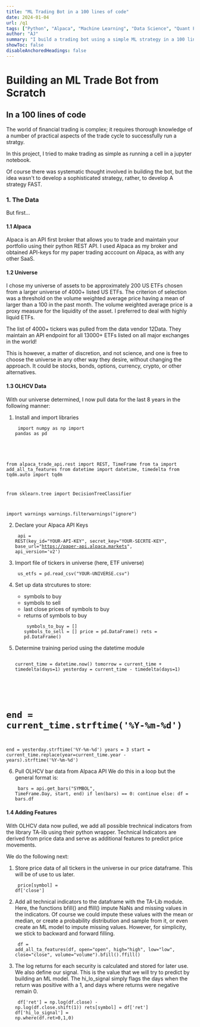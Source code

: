 ```yaml
---
title: "ML Trading Bot in a 100 lines of code" 
date: 2024-01-04
url: /q1
tags: ["Python", "Alpaca", "Machine Learning", "Data Science", "Quant Finance"]
author: "AJ"
summary: "I build a trading bot using a simple ML strategy in a 100 lines of code" 
showToc: false
disableAnchoredHeadings: false
---
```


# Building an ML Trade Bot from Scratch
## In a 100 lines of code

The world of financial trading is complex; it requires thorough knowledge of a number of practical aspects of the trade cycle to successfully run a stratgy.

In this project, I tried to make trading as simple as running a cell in a jupyter notebook.

Of course there was systematic thought involved in building the bot, but the idea wasn't to develop a sophisticated strategy, rather, to develop A strategy FAST.

### 1. The Data

But first...

#### 1.1 Alpaca

Alpaca is an API first broker that allows you to trade and maintain your portfolio using their python REST API. I used Alpaca as my broker and obtained API-keys for my paper trading acccount on Alpaca, as with any other SaaS.

#### 1.2 Universe

I chose my universe of assets to be approximately 200 US ETFs chosen from a larger universe of 4000+ listed US ETFs. The criterion of selection was a threshold on the volume weighted average price having a mean of larger than a 100 in the past month. The volume weighted average price is a proxy measure for the liquidity of the asset. I preferred to deal with highly liquid ETFs.

The list of 4000+ tickers was pulled from the data vendor 12Data. They maintain an API endpoint for all 13000+ ETFs listed on all major exchanges in the world!

This is however, a matter of discretion, and not science, and one is free to choose the universe in any other way they desire, without changing the approach. It could be stocks, bonds, options, currency, crypto, or other alternatives.

#### 1.3 OLHCV Data

With our universe determined, I now pull data for the last 8 years in the following manner:

1. Install and import libraries<pre><code>
import numpy as np
import pandas as pd

from alpaca_trade_api.rest import REST, TimeFrame
from ta import add_all_ta_features
from datetime import datetime, timedelta
from tqdm.auto import tqdm

from sklearn.tree import DecisionTreeClassifier

import warnings
warnings.filterwarnings("ignore")
</code></pre>

2. Declare your Alpaca API Keys<pre><code>
api = REST(key_id="YOUR-API-KEY", secret_key="YOUR-SECRTE-KEY", 
                    base_url="https://paper-api.alpaca.markets", api_version='v2')
</code></pre>

3. Import file of tickers in universe (here, ETF universe)<pre><code>
us_etfs = pd.read_csv("YOUR-UNIVERSE.csv")
</code></pre>

4. Set up data strcutures to store:
    - symbols to buy
    - symbols to sell
    - last close prices of symbols to buy
    - returns of symbols to buy<pre><code>
symbols_to_buy = []
symbols_to_sell = []
price = pd.DataFrame()
rets = pd.DataFrame()
</code></pre>

5. Determine training period using the datetime module<pre><code>
current_time = datetime.now()
tomorrow = current_time + timedelta(days=1)
yesterday = current_time - timedelta(days=1)

# end = current_time.strftime('%Y-%m-%d')
end = yesterday.strftime('%Y-%m-%d')
years = 3
start = current_time.replace(year=current_time.year - years).strftime('%Y-%m-%d')
</code></pre>

6. Pull OLHCV bar data from Alpaca API
We do this in a loop but the general format is:<pre><code>
bars = api.get_bars("SYMBOL", TimeFrame.Day, start, end)
    if len(bars) == 0:
        continue
    else:
        df = bars.df
</code></pre>

#### 1.4 Adding Features
With OLHCV data now pulled, we add all possible trechnical indicators from the library TA-lib using their python wrapper. Technical Indicators are derived from price data and serve as additional features to predict price movements.

We do the following next:
1. Store price data of all tickers in the universe in our price dataframe. This will be of use to us later.<pre><code>
price[symbol] = df['close']
</code></pre>

2. Add all technical indicators to the dataframe with the TA-Lib module. Here, the functions bfill() and ffill() impute NaNs and missing values in the indicators. Of course we could impute these values with the mean or median, or create a probability distribution and sample from it, or even create an ML model to impute missing values. However, for simplicity, we stick to backward and forward filling.<pre><code>
df = add_all_ta_features(df, open="open", high="high", low="low", close="close", volume="volume").bfill().ffill()
</code></pre>

3. The log returns for each security is calculated and stored for later use. We also define our signal. This is the value that we will try to predict by building an ML model. The hi_lo_signal simply flags the days when the return was positive with a 1, and days where returns were negative remain 0.<pre><code>
df['ret'] = np.log(df.close) - np.log(df.close.shift(1))
rets[symbol] = df['ret']
df['hi_lo_signal'] = np.where(df.ret>0,1,0)
</code></pre>